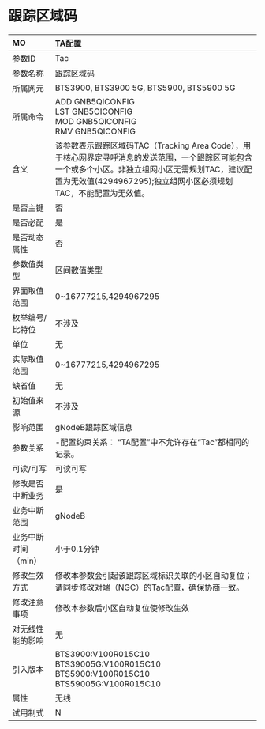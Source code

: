 # 跟踪区域码<table><thread><tr><th align = "left">MO</th><th align = "left"><a href = "index.html#跟踪区域码-2">TA配置</a></td></tr></thread><tbody><tr><td>参数ID</td><td>Tac</td></tr><tr><td>参数名称</td><td>跟踪区域码</td></tr><tr><td>所属网元</td><td>BTS3900, BTS3900 5G, BTS5900, BTS5900 5G</td></tr><tr><td>所属命令</td><td>ADD GNB5QICONFIG<br>LST GNB5OICONFIG<br>MOD GNB5QICONFIG<br>RMV GNB5QICONFIG</td></tr><tr><td>含义</td><td>该参数表示跟踪区域码TAC（Tracking Area Code），用于核心网界定寻呼消息的发送范围，一个跟踪区可能包含一个或多个小区。非独立组网小区无需规划TAC，建议配置为无效值(4294967295);独立组网小区必须规划TAC，不能配置为无效值。</td></tr><tr><td>是否主键</td><td>否</td></tr><tr><td>是否必配</td><td>是</td></tr><tr><td>是否动态属性</td><td>否</td></tr><tr><td>参数值类型</td><td>区间数值类型</td></tr><tr><td>界面取值范围</td><td>0~16777215,4294967295</td></tr><tr><td>枚举编号/比特位</td><td>不涉及</td></tr><tr><td>单位</td><td>无</td></tr><tr><td>实际取值范围</td><td>0~16777215,4294967295</td></tr><tr><td>缺省值</td><td>无</td></tr><tr><td>初始值来源</td><td>不涉及</td></tr><tr><td>影响范围</td><td>gNodeB跟踪区域信息</td></tr><tr><td>参数关系</td><td>-配置约束关系：
“TA配置”中不允许存在“Tac”都相同的记录。</td></tr><tr><td>可读/可写</td><td>可读可写</td></tr><tr><td>修改是否中断业务</td><td>是</td></tr><tr><td>业务中断范围</td><td>gNodeB</td></tr><tr><td>业务中断时间（min）</td><td>小于0.1分钟</td></tr><tr><td>修改生效方式</td><td>修改本参数会引起该跟踪区域标识关联的小区自动复位；请同步修改对端（NGC）的Tac配置，确保协商一致。</td></tr><tr><td>修改注意事项</td><td>修改本参数后小区自动复位使修改生效</td></tr><tr><td>对无线性能的影响</td><td>无</td></tr><tr><td>引入版本</td><td>BTS3900:V100R015C10<br>BTS39005G:V100R015C10<br>BTS5900:V100R015C10<br>BTS59005G:V100R015C10</td></tr><tr><td>属性</td><td>无线</td></tr><tr><td>试用制式</td><td>N</td></tr></tbody></table>